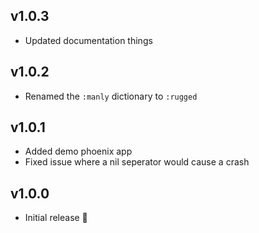 ## v1.0.3

- Updated documentation things

## v1.0.2

- Renamed the `:manly` dictionary to `:rugged`

## v1.0.1

- Added demo phoenix app
- Fixed issue where a nil seperator would cause a crash

## v1.0.0

- Initial release 🎉
